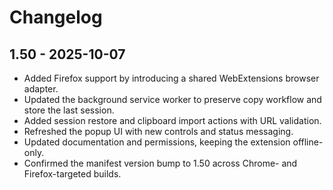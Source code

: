 # Changelog

## 1.50 - 2025-10-07
- Added Firefox support by introducing a shared WebExtensions browser adapter.
- Updated the background service worker to preserve copy workflow and store the last session.
- Added session restore and clipboard import actions with URL validation.
- Refreshed the popup UI with new controls and status messaging.
- Updated documentation and permissions, keeping the extension offline-only.
- Confirmed the manifest version bump to 1.50 across Chrome- and Firefox-targeted builds.
